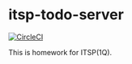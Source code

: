 itsp-todo-server
===

[![CircleCI](https://circleci.com/gh/ArkArk/itsp-todo-server.svg?style=svg)](https://circleci.com/gh/ArkArk/itsp-todo-server)

This is homework for ITSP(1Q).
